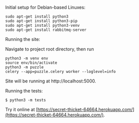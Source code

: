 Initial setup for Debian-based Linuxes:
```
sudo apt-get install python3
sudo apt-get install python3-pip
sudo apt-get install python3-venv
sudo apt-get install rabbitmq-server
```

Running the site:

Navigate to project root directory, then run
```
python3 -m venv env
source env/bin/activate
python3 -m puzzle
celery --app=puzzle.celery worker --loglevel=info
```
Site will be running at http://localhost:5000.

Running the tests:
```
$ python3 -m tests
```

Try it online at [https://secret-thicket-64664.herokuapp.com/](https://secret-thicket-64664.herokuapp.com/).
